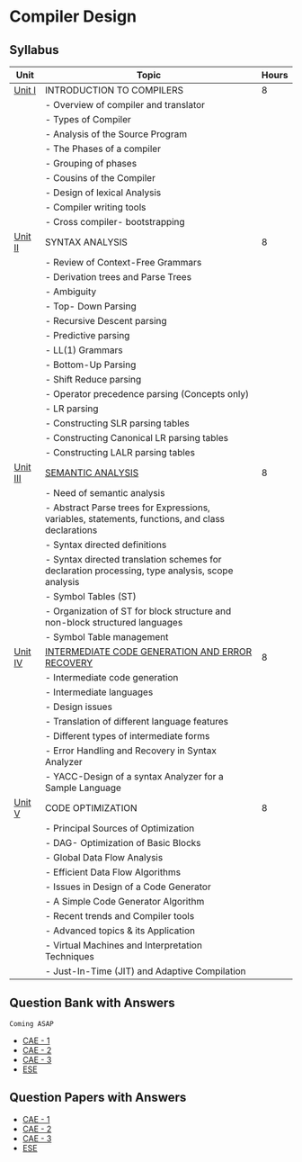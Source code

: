# Compiler Design

## **Syllabus**

| Unit   | Topic                                               | Hours |
| ------ | --------------------------------------------------- | ----- |
| [Unit I](#) | INTRODUCTION TO COMPILERS                       | 8     |
|        | - Overview of compiler and translator               |       |
|        | - Types of Compiler                                 |       |
|        | - Analysis of the Source Program                    |       |
|        | - The Phases of a compiler                          |       |
|        | - Grouping of phases                                |       |
|        | - Cousins of the Compiler                           |       |
|        | - Design of lexical Analysis                        |       |
|        | - Compiler writing tools                            |       |
|        | - Cross compiler- bootstrapping                     |       |
| [Unit II](#) | SYNTAX ANALYSIS                                | 8     |
|        | - Review of Context-Free Grammars                   |       |
|        | - Derivation trees and Parse Trees                  |       |
|        | - Ambiguity                                         |       |
|        | - Top- Down Parsing                                 |       |
|        | - Recursive Descent parsing                         |       |
|        | - Predictive parsing                                |       |
|        | - LL(1) Grammars                                   |       |
|        | - Bottom-Up Parsing                                 |       |
|        | - Shift Reduce parsing                              |       |
|        | - Operator precedence parsing (Concepts only)      |       |
|        | - LR parsing                                       |       |
|        | - Constructing SLR parsing tables                   |       |
|        | - Constructing Canonical LR parsing tables           |       |
|        | - Constructing LALR parsing tables                  |       |
| [Unit III](Unit3.md) | [SEMANTIC ANALYSIS](Unit3.md)                             | 8     |
|        | - Need of semantic analysis                         |       |
|        | - Abstract Parse trees for Expressions, variables, statements, functions, and class declarations | |
|        | - Syntax directed definitions                       |       |
|        | - Syntax directed translation schemes for declaration processing, type analysis, scope analysis | |
|        | - Symbol Tables (ST)                                |       |
|        | - Organization of ST for block structure and non-block structured languages | |
|        | - Symbol Table management                           |       |
| [Unit IV](Unit4.md) | [INTERMEDIATE CODE GENERATION AND ERROR RECOVERY](Unit4.md) | 8 |
|        | - Intermediate code generation                      |       |
|        | - Intermediate languages                            |       |
|        | - Design issues                                     |       |
|        | - Translation of different language features        |       |
|        | - Different types of intermediate forms             |       |
|        | - Error Handling and Recovery in Syntax Analyzer    |       |
|        | - YACC-Design of a syntax Analyzer for a Sample Language | |
| [Unit V](#) | CODE OPTIMIZATION                               | 8     |
|        | - Principal Sources of Optimization                  |       |
|        | - DAG- Optimization of Basic Blocks                 |       |
|        | - Global Data Flow Analysis                         |       |
|        | - Efficient Data Flow Algorithms                    |       |
|        | - Issues in Design of a Code Generator               |       |
|        | - A Simple Code Generator Algorithm                 |       |
|        | - Recent trends and Compiler tools                   |       |
|        | - Advanced topics & its Application                  |       |
|        | - Virtual Machines and Interpretation Techniques     |       |
|        | - Just-In-Time (JIT) and Adaptive Compilation         |       |

## Question Bank with Answers
    Coming ASAP
- [CAE - 1]()
- [CAE - 2]()
- [CAE - 3]()
- [ESE]()

## Question Papers with Answers
- [CAE - 1]()
- [CAE - 2]()
- [CAE - 3]()
- [ESE]()